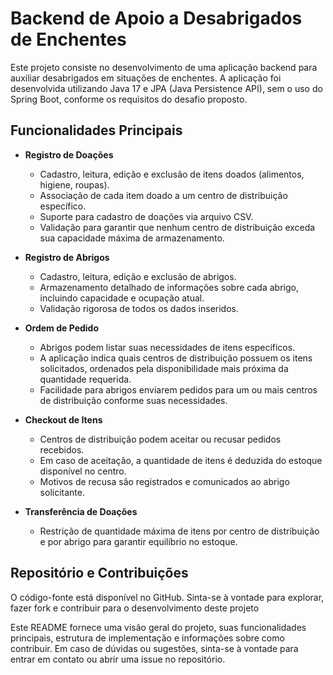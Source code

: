 # Backend de Apoio a Desabrigados de Enchentes

Este projeto consiste no desenvolvimento de uma aplicação backend para auxiliar desabrigados em situações de enchentes. A aplicação foi desenvolvida utilizando Java 17 e JPA (Java Persistence API), sem o uso do Spring Boot, conforme os requisitos do desafio proposto.

## Funcionalidades Principais

- **Registro de Doações**
  - Cadastro, leitura, edição e exclusão de itens doados (alimentos, higiene, roupas).
  - Associação de cada item doado a um centro de distribuição específico.
  - Suporte para cadastro de doações via arquivo CSV.
  - Validação para garantir que nenhum centro de distribuição exceda sua capacidade máxima de armazenamento.

- **Registro de Abrigos**
  - Cadastro, leitura, edição e exclusão de abrigos.
  - Armazenamento detalhado de informações sobre cada abrigo, incluindo capacidade e ocupação atual.
  - Validação rigorosa de todos os dados inseridos.

- **Ordem de Pedido**
  - Abrigos podem listar suas necessidades de itens específicos.
  - A aplicação indica quais centros de distribuição possuem os itens solicitados, ordenados pela disponibilidade mais próxima da quantidade requerida.
  - Facilidade para abrigos enviarem pedidos para um ou mais centros de distribuição conforme suas necessidades.

- **Checkout de Itens**
  - Centros de distribuição podem aceitar ou recusar pedidos recebidos.
  - Em caso de aceitação, a quantidade de itens é deduzida do estoque disponível no centro.
  - Motivos de recusa são registrados e comunicados ao abrigo solicitante.

- **Transferência de Doações**
  - Restrição de quantidade máxima de itens por centro de distribuição e por abrigo para garantir equilíbrio no estoque.
    
## Repositório e Contribuições

O código-fonte está disponível no GitHub. Sinta-se à vontade para explorar, fazer fork e contribuir para o desenvolvimento deste projeto

Este README fornece uma visão geral do projeto, suas funcionalidades principais, estrutura de implementação e informações sobre como contribuir. Em caso de dúvidas ou sugestões, sinta-se à vontade para entrar em contato ou abrir uma issue no repositório.
